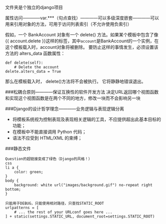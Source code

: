 文件夹是个独立的django项目

属性访问————var.***（句点查找）————可以多级深度嵌套————可以用来引用对象的方法，可用于访问列表索引（不允许使用负索引）

假如，一个 BankAccount 对象有一个 delete() 方法。如果某个模板中包含了像 {{ account.delete }}这样的标签，其中`account`是BankAccount的一个实例，在这个模板载入时，account对象将被删除。
要防止这样的事情发生，必须设置该方法的 alters_data 函数属性：
```
def delete(self):
    # Delete the account
delete.alters_data = True
```
那么在模板载入时， delete()方法将不会被执行。 它将静静地错误退出。



###松耦合原则————保证互换性的软件开发方法
决定URL返回哪个视图函数和实现这个视图函数是在两个不同的地方，修改一块而不会影响另一块

###Django的设计哲学理念————业务逻辑与表现逻辑分离
- 将模板系统视为控制表现及表现相关逻辑的工具，不应提供超出此基本目标的功能；
- 在模板中不能直接调用 Python 代码；
- 语法不应受到 HTML/XML 的束缚；


###静态文件

```
Question的超链接变成了绿色（Django的风格！）
css
li a {
    color: green;
}
body {
    background: white url("images/background.gif") no-repeat right bottom;
}

只能用于DEBUG，只能使用相对路径，只查找STATIC_ROOT
urlpatterns = [
    # ... the rest of your URLconf goes here ...
] + static(settings.STATIC_URL, document_root=settings.STATIC_ROOT)
```